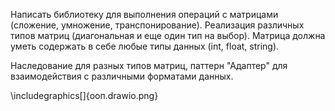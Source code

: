 Написать библиотеку для выполнения операций с матрицами (сложение, умножение, транспонирование). Реализация различных типов матриц (диагональная и еще один тип на выбор). Матрица должна уметь содержать в себе любые типы данных (int, float, string). 

Наследование для разных типов матриц, паттерн "Адаптер" для взаимодействия с различными форматами данных.

\includegraphics[]{ооп.drawio.png}

